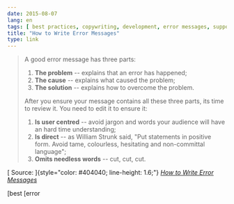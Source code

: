 ```yaml
---
date: 2015-08-07
lang: en
tags: [ best practices, copywriting, development, error messages, support, user friendly, ux ]
title: "How to Write Error Messages"
type: link
---
```


> A good error message has three parts:
>
> 1.  **The problem** -- explains that an error has happened;
> 2.  **The cause** -- explains what caused the problem;
> 3.  **The solution** -- explains how to overcome the problem.
>
> After you ensure your message contains all these three parts, its time
> to review it. You need to edit it to ensure it:
>
> 1.  **Is user centred** -- avoid jargon and words your audience will
>     have an hard time understanding;
> 2.  **Is direct** -- as William Strunk said, "Put statements in
>     positive form. Avoid tame, colourless, hesitating and
>     non-committal language";
> 3.  **Omits needless words** -- cut, cut, cut.

[ Source: ]{style="color: #404040; line-height: 1.6;"} *[How to Write
Error
Messages](http://www.joaofn.com/post/how-to-write-error-messages/)*

[best
[error
